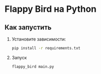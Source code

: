 # Flappy Bird на Python


## Как запустить

1. Установите зависимости:
   ```bash
   pip install -r requirements.txt
2. Запуск
   ```bash
   flappy_bird main.py
